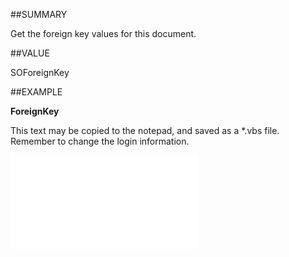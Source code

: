 
##SUMMARY

Get the foreign key values for this document.


##VALUE

SOForeignKey


##EXAMPLE

**ForeignKey**

This text may be copied to the notepad, and saved as a *.vbs file. Remember to change the login information.

![](..\..\Examples\vbs\SODocument.ForeignKey.vbs.txt)

